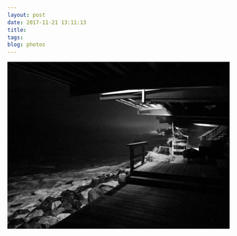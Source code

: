 ```yaml
---
layout: post
date: 2017-11-21 13:11:13
title: 
tags:
blog: photos
---
```


![title](/assets/photoblog/malibu-beach-house.jpg)